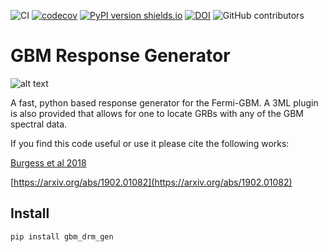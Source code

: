 ![CI](https://github.com/grburgess/gbm_drm_gen/workflows/CI/badge.svg)
[![codecov](https://codecov.io/gh/grburgess/gbm_drm_gen/branch/master/graph/badge.svg?token=vdaYSD8vdx)](https://codecov.io/gh/grburgess/gbm_drm_gen)
[![PyPI version shields.io](https://img.shields.io/pypi/v/gbm_drm_gen.svg)](https://pypi.python.org/pypi/gbm_drm_gen/)
[![DOI](https://zenodo.org/badge/DOI/10.5281/zenodo.2590555.svg)](https://doi.org/10.5281/zenodo.2590555)
![GitHub contributors](https://img.shields.io/github/contributors/grburgess/gbm_drm_gen)
# GBM Response Generator

![alt text](https://raw.githubusercontent.com/grburgess/gbm_drm_gen/master/logo.png)

A fast, python based response generator for the Fermi-GBM. A 3ML plugin is also provided that allows for one to locate GRBs with any of the GBM spectral data. 

If you find this code useful or use it please cite the following works:

[Burgess et al 2018](https://academic.oup.com/mnras/article/476/2/1427/4670828)

[https://arxiv.org/abs/1902.01082](https://arxiv.org/abs/1902.01082)


## Install
```bash
pip install gbm_drm_gen

```
